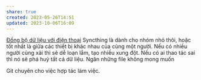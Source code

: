 ```yaml
---
share: true
created: 2023-05-26T14:51
updated: 2023-10-06T16:09
---
```


[Đồng bộ dữ liệu với điện thoại](../%C4%90%E1%BB%93ng%20b%E1%BB%99%20d%E1%BB%AF%20li%E1%BB%87u%20v%E1%BB%9Bi%20%C4%91i%E1%BB%87n%20tho%E1%BA%A1i.md)
Syncthing là dành cho nhóm nhỏ thôi, hoặc tốt nhất là giữa các thiết bị khác nhau của cùng một người. Nếu có nhiều người cùng xài thì sẽ dễ loạn lắm, tạo nhiều xung đột. Nếu có ai thao tác sai thì nó sẽ phá huỷ tất cả dữ liệu. 
Ngăn những file không mong muốn

Git chuyên cho việc hợp tác làm việc.
